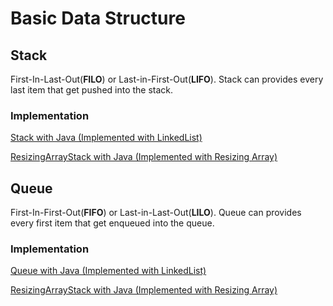 # Basic Data Structure

## Stack

First-In-Last-Out(**FILO**) or Last-in-First-Out(**LIFO**). Stack can provides every last item that get pushed into the stack.

### Implementation

[Stack with Java (Implemented with LinkedList)](./CodeImplementations/LinkedListStack.java)

[ResizingArrayStack with Java (Implemented with Resizing Array)](./CodeImplementations/ResizingArrayStack.java)

## Queue

First-In-First-Out(**FIFO**) or Last-in-Last-Out(**LILO**). Queue can provides every first item that get enqueued into the queue.

### Implementation

[Queue with Java (Implemented with LinkedList)](./CodeImplementations/LinkedListQueue.java)

[ResizingArrayStack with Java (Implemented with Resizing Array)](./CodeImplementations/ResizingArrayQueue.java)

